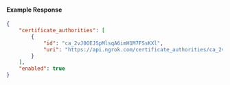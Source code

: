 <!-- Code generated for API Clients. DO NOT EDIT. -->

#### Example Response

```json
{
	"certificate_authorities": [
		{
			"id": "ca_2vJ0OEJSpMlsqA6imH1M7FSsKXl",
			"uri": "https://api.ngrok.com/certificate_authorities/ca_2vJ0OEJSpMlsqA6imH1M7FSsKXl"
		}
	],
	"enabled": true
}
```
